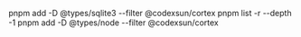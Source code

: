 pnpm add -D @types/sqlite3 --filter @codexsun/cortex
pnpm list -r --depth -1
pnpm add -D @types/node --filter @codexsun/cortex





